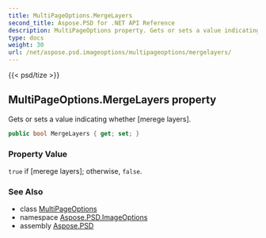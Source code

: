 ```yaml
---
title: MultiPageOptions.MergeLayers
second_title: Aspose.PSD for .NET API Reference
description: MultiPageOptions property. Gets or sets a value indicating whether merege layers
type: docs
weight: 30
url: /net/aspose.psd.imageoptions/multipageoptions/mergelayers/
---
```

{{< psd/tize >}}
## MultiPageOptions.MergeLayers property

Gets or sets a value indicating whether [merege layers].

```csharp
public bool MergeLayers { get; set; }
```

### Property Value

`true` if [merege layers]; otherwise, `false`.

### See Also

* class [MultiPageOptions](../)
* namespace [Aspose.PSD.ImageOptions](../../../aspose.psd.imageoptions/)
* assembly [Aspose.PSD](../../../)


